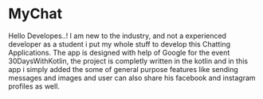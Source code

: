 # MyChat
Hello Developes..! 
      I am new to the industry, and not a experienced developer as a student i put my whole stuff to develop this Chatting Applications.
The app is designed with help of Google for the event 30DaysWithKotlin, the project is completly written in the kotlin and in this app i
simply added the some of general purpose features like sending messages and images and user can also share his facebook and instagram
profiles as well.

